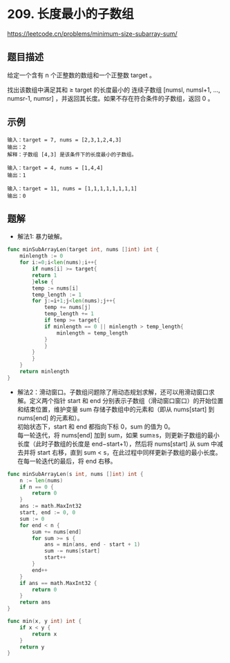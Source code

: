 # 209. 长度最小的子数组
https://leetcode.cn/problems/minimum-size-subarray-sum/

## 题目描述
给定一个含有 n 个正整数的数组和一个正整数 target 。

找出该数组中满足其和 ≥ target 的长度最小的 连续子数组 [numsl, numsl+1, ..., numsr-1, numsr] ，并返回其长度。如果不存在符合条件的子数组，返回 0 。

## 示例
```
输入：target = 7, nums = [2,3,1,2,4,3]
输出：2
解释：子数组 [4,3] 是该条件下的长度最小的子数组。
```
```
输入：target = 4, nums = [1,4,4]
输出：1
```
```
输入：target = 11, nums = [1,1,1,1,1,1,1,1]
输出：0
```

## 题解
* 解法1: 暴力破解。
```go
func minSubArrayLen(target int, nums []int) int {
    minlength := 0
    for i:=0;i<len(nums);i++{
        if nums[i] >= target{
	    return 1
        }else {
	    temp := nums[i]
	    temp_length := 1
	    for j:=i+1;j<len(nums);j++{
	        temp += nums[j]
	        temp_length += 1
	        if temp >= target{
		    if minlength == 0 || minlength > temp_length{
		        minlength = temp_length
		    }
	        }
	    }
        }
    }
    return minlength
}
```

* 解法2：滑动窗口。子数组问题除了用动态规划求解，还可以用滑动窗口求解。定义两个指针 start 和 end 分别表示子数组（滑动窗口窗口）的开始位置和结束位置，维护变量 sum 存储子数组中的元素和（即从 nums[start] 到 nums[end] 的元素和）。  
初始状态下，start 和 end 都指向下标 0，sum 的值为 0。  
每一轮迭代，将 nums[end] 加到 sum，如果 sum≥s，则更新子数组的最小长度（此时子数组的长度是 end−start+1），然后将 nums[start] 从 sum 中减去并将 start 右移，直到 sum < s，在此过程中同样更新子数组的最小长度。在每一轮迭代的最后，将 end 右移。
```go
func minSubArrayLen(s int, nums []int) int {
    n := len(nums)
    if n == 0 {
        return 0
    }
    ans := math.MaxInt32
    start, end := 0, 0
    sum := 0
    for end < n {
        sum += nums[end]
        for sum >= s {
            ans = min(ans, end - start + 1)
            sum -= nums[start]
            start++
        }
        end++
    }
    if ans == math.MaxInt32 {
        return 0
    }
    return ans
}

func min(x, y int) int {
    if x < y {
        return x
    }
    return y
}
```
